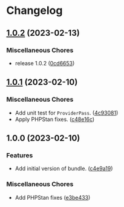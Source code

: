 # Changelog

## [1.0.2](https://github.com/geekcell/imagekit-bundle/compare/v1.0.1...v1.0.2) (2023-02-13)


### Miscellaneous Chores

* release 1.0.2 ([0cd6653](https://github.com/geekcell/imagekit-bundle/commit/0cd6653c8b742462aaf6018066f3497239dab23d))

## [1.0.1](https://github.com/geekcell/imagekit-bundle/compare/v1.0.0...v1.0.1) (2023-02-10)


### Miscellaneous Chores

* Add unit test for `ProviderPass`. ([4c93081](https://github.com/geekcell/imagekit-bundle/commit/4c93081ebd5bff29408ccb167bbf1df30d31bfe0))
* Apply PHPStan fixes. ([c48e16c](https://github.com/geekcell/imagekit-bundle/commit/c48e16c8cbd1fcb4365cb871f57ef5dad602ae37))

## 1.0.0 (2023-02-10)


### Features

* Add initial version of bundle. ([c4e9a19](https://github.com/geekcell/imagekit-bundle/commit/c4e9a198ddf2024882e0ca249b5b3a0c42d01492))


### Miscellaneous Chores

* Add PHPStan fixes ([e3be433](https://github.com/geekcell/imagekit-bundle/commit/e3be433eb64a6c0af574163323c5ad6242728108))
